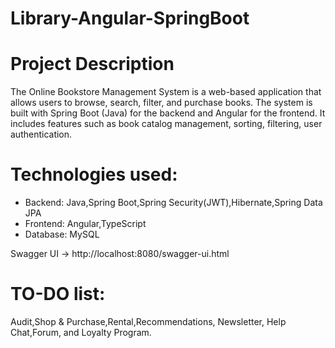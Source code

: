 # Library-Angular-SpringBoot
 
# Project Description
The Online Bookstore Management System is a web-based application that allows users to browse, search, filter, and purchase books. The system is built with Spring Boot (Java) for the backend and Angular for the frontend.
It includes features such as book catalog management, sorting, filtering, user authentication.
# Technologies used:
- Backend:
Java,Spring Boot,Spring Security(JWT),Hibernate,Spring Data JPA
- Frontend:
Angular,TypeScript
- Database:
MySQL

Swagger UI → http://localhost:8080/swagger-ui.html

# TO-DO list:
Audit,Shop & Purchase,Rental,Recommendations, Newsletter, Help Chat,Forum, and Loyalty Program.
